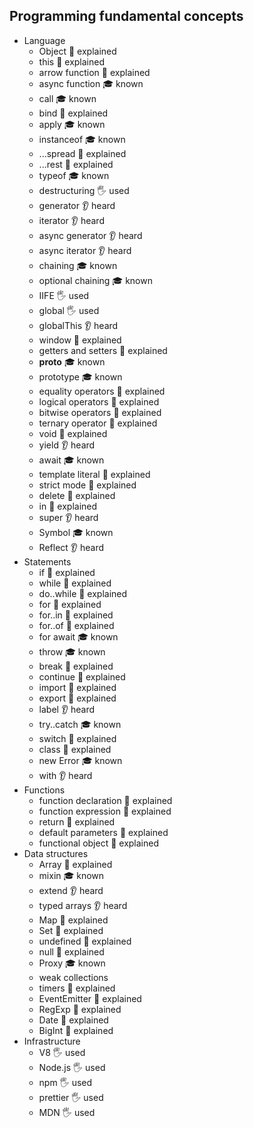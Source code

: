 ## Programming fundamental concepts

- Language
  - Object 🙋 explained
  - this 🙋 explained
  - arrow function 🙋 explained
  - async function 🎓 known
  - call 🎓 known
  - bind 🙋 explained
  - apply 🎓 known 
  - instanceof 🎓 known 
  - ...spread 🙋 explained 
  - ...rest 🙋 explained 
  - typeof 🎓 known
  - destructuring 🖐️ used 
  - generator 👂 heard
  - iterator 👂 heard
  - async generator 👂 heard
  - async iterator 👂 heard
  - chaining 🎓 known 
  - optional chaining 🎓 known 
  - IIFE 🖐️ used
  - global 🖐️ used
  - globalThis 👂 heard 
  - window 🙋 explained
  - getters and setters 🙋 explained
  - __proto__ 🎓 known
  - prototype 🎓 known
  - equality operators 🙋 explained
  - logical operators 🙋 explained
  - bitwise operators 🙋 explained
  - ternary operator 🙋 explained
  - void 🙋 explained
  - yield 👂 heard
  - await 🎓 known
  - template literal 🙋 explained
  - strict mode 🙋 explained
  - delete 🙋 explained
  - in 🙋 explained
  - super 👂 heard
  - Symbol 🎓 known
  - Reflect 👂 heard 
- Statements
  - if 🙋 explained 
  - while 🙋 explained 
  - do..while 🙋 explained 
  - for 🙋 explained 
  - for..in 🙋 explained 
  - for..of 🙋 explained 
  - for await 🎓 known
  - throw 🎓 known
  - break 🙋 explained 
  - continue 🙋 explained 
  - import 🙋 explained 
  - export 🙋 explained 
  - label 👂 heard
  - try..catch 🎓 known
  - switch 🙋 explained
  - class 🙋 explained
  - new Error 🎓 known
  - with 👂 heard
- Functions
  - function declaration 🙋 explained
  - function expression 🙋 explained
  - return 🙋 explained
  - default parameters 🙋 explained
  - functional object 🙋 explained
- Data structures
  - Array 🙋 explained
  - mixin 🎓 known 
  - extend 👂 heard
  - typed arrays 👂 heard
  - Map 🙋 explained
  - Set 🙋 explained
  - undefined 🙋 explained
  - null 🙋 explained
  - Proxy 🎓 known 
  - weak collections
  - timers 🙋 explained
  - EventEmitter 🙋 explained
  - RegExp 🙋 explained
  - Date 🙋 explained
  - BigInt 🙋 explained
- Infrastructure
  - V8 🖐️ used 
  - Node.js 🖐️ used 
  - npm 🖐️ used 
  - prettier 🖐️ used 
  - MDN 🖐️ used 
